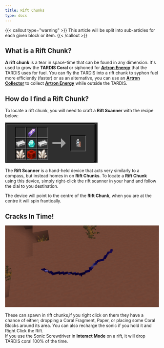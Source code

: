 ```yaml
---
title: Rift Chunks
type: docs
---
```


{{< callout type="warning" >}}
  This article will be split into sub-articles for each given block or item.
{{< /callout >}}

## What is a Rift Chunk?
**A rift chunk** is a tear in space-time that can be found in any dimension. It's used to grow 
the **TARDIS Coral** or siphoned for [**Artron Energy**](../artron) that the TARDIS uses for fuel.
You can fly the TARDIS into a rift chunk to syphon fuel more efficiently (faster) or as an alternative, you can use an [**Artron Collector**](../artron#artron-collector-block) 
to collect [**Artron Energy**](../artron) while outside the TARDIS.

## How do I find a Rift Chunk?
To locate a rift chunk, you will need to craft a **Rift Scanner** with the recipe below:

![Rift Scanner Recipe](images/rift-chunks/scanner-recipe.png)

The **Rift Scanner** is a hand-held device that acts very similarly to a compass, but instead homes in on **Rift Chunks**. To locate a **Rift Chunk** using this device, simply right-click the rift scanner in your hand and follow the dial to you destination.

The device will point to the centre of the **Rift Chunk**, when you are at the centre it will spin frantically.

## Cracks In Time!

![Rift Scanner Recipe](images/rift-chunks/rift_entity.png)

These can spawn in rift chunks,if you right click on them they have a chance of either; dropping a Coral Fragment, Paper, or placing some Coral Blocks around its area. You can also recharge the sonic if you hold it and Right Click the Rift.
<br>If you use the Sonic Screwdriver in **Interact Mode** on a rift, it will drop TARDIS coral 100% of the time.
